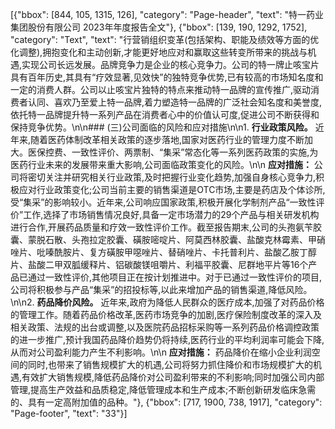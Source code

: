 [{"bbox": [844, 105, 1315, 126], "category": "Page-header", "text": "特一药业集团股份有限公司 2023年年度报告全文"}, {"bbox": [139, 190, 1292, 1752], "category": "Text", "text": "行营销组织变革(包括架构、职能及绩效等方面的优化调整),拥抱变化和主动创新,才能更好地应对和赢取这些转变所带来的挑战与机遇,实现公司长远发展。品牌竞争力是企业的核心竞争力。公司的特一牌止咳宝片具有百年历史,其具有“疗效显著,见效快”的独特竞争优势,已有较高的市场知名度和一定的消费人群。公司以止咳宝片独特的特点来推动特一品牌的宣传推广,驱动消费者认同、喜欢乃至爱上特一品牌,着力塑造特一品牌的广泛社会知名度和美誉度,依托特一品牌提升特一系列产品在消费者心中的价值认可度,促进公司不断获得和保持竞争优势。\n\n### (三)公司面临的风险和应对措施\n\n1.  **行业政策风险。** 近年来,随着医药体制改革相关政策的逐步落地,国家对医药行业的管理力度不断加大。医保控费、一致性评价、两票制、“集采”常态化等一系列医药政策的实施,为医药行业未来的发展带来重大影响,公司面临政策变化的风险。\n\n    **应对措施：** 公司将密切关注并研究相关行业政策,及时把握行业变化趋势,加强自身核心竞争力,积极应对行业政策变化;公司当前主要的销售渠道是OTC市场,主要是药店及个体诊所,受“集采”的影响较小。近年来,公司响应国家政策,积极开展化学制剂产品“一致性评价”工作,选择了市场销售情况良好,具备一定市场潜力的29个产品与相关研发机构进行合作,开展药品质量和疗效一致性评价工作。截至报告期末,公司的头孢氨苄胶囊、蒙脱石散、头孢拉定胶囊、磺胺嘧啶片、阿莫西林胶囊、盐酸克林霉素、甲硝唑片、吡嗪酰胺片、复方磺胺甲噁唑片、替硝唑片、卡托普利片、盐酸乙胺丁醇片、盐酸二甲双胍缓释片、铝碳酸镁咀嚼片、利福平胶囊、尼群地平片等16个产品已通过一致性评价,其他项目正在按计划推进中。对于已通过一致性评价的项目,公司将积极参与产品“集采”的招投标等,以此来增加产品的销售渠道,降低风险。\n\n2.  **药品降价风险。** 近年来,政府为降低人民群众的医疗成本,加强了对药品价格的管理工作。随着药品价格改革,医药市场竞争的加剧,医疗保险制度改革的深入及相关政策、法规的出台或调整,以及医院药品招标采购等一系列药品价格调控政策的进一步推广,预计我国药品降价趋势仍将持续,医药行业的平均利润率可能会下降,从而对公司盈利能力产生不利影响。\n\n    **应对措施：** 药品降价在缩小企业利润空间的同时,也带来了销售规模扩大的机遇,公司将努力抓住降价和市场规模扩大的机遇,有效扩大销售规模,降低药品降价对公司盈利带来的不利影响;同时加强公司内部管理,提高生产效益和品质稳定,降低管理成本和生产成本;不断创新研发临床急需的、具有一定高附加值的品种。"}, {"bbox": [717, 1900, 738, 1917], "category": "Page-footer", "text": "33"}]